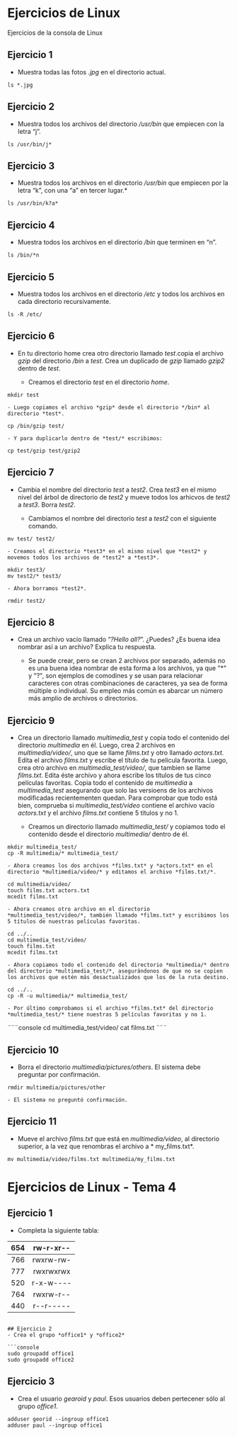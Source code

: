 # Ejercicios de Linux
Ejercicios de la consola de Linux

## Ejercicio 1
- Muestra todas las fotos *.jpg* en el directorio actual.



```console
ls *.jpg
```

## Ejercicio 2
- Muestra todos los archivos del directorio */usr/bin* que empiecen con la letra “j”.



```console
ls /usr/bin/j*
```

## Ejercicio 3
- Muestra todos los archivos en el directorio */usr/bin* que empiecen por la letra “k”, con una “a” en tercer lugar.*


```console
ls /usr/bin/k?a*
```

## Ejercicio 4
- Muestra todos los archivos en el directorio */bin* que terminen en  “n”.



```console
ls /bin/*n
```

## Ejercicio 5
- Muestra todos los archivos en el directorio */etc* y todos los archivos en cada directorio recursivamente.



```console
ls -R /etc/
```

## Ejercicio 6
- En tu directorio home crea otro directorio llamado *test*.copia el archivo *gzip* del directorio */bin* a *test*. Crea un duplicado de *gzip* llamado *gzip2* dentro de *test*.

	- Creamos el directorio *test* en el directorio *home*.

```console
mkdir test
```

	- Luego copiamos el archivo *gzip* desde el directorio */bin* al directorio *test*.

```console
cp /bin/gzip test/
```

	- Y para duplicarlo dentro de *test/* escribimos:
	
```console
cp test/gzip test/gzip2
```

## Ejercicio 7
- Cambia el nombre del directorio *test* a *test2*. Crea *test3* en el mismo nivel del árbol de directorio de *test2* y mueve todos los arhicvos de *test2* a *test3*. Borra *test2*.

	- Cambiamos el nombre del directorio *test* a *test2* con el siguiente comando.

```console
mv test/ test2/
```

	- Creamos el directorio *test3* en el mismo nivel que *test2* y movemos todos los archivos de *test2* a *test3*.

```console
mkdir test3/
mv test2/* test3/
```

	- Ahora borramos *test2*.

```console
rmdir test2/
```

## Ejercicio 8
- Crea un archivo vacío llamado “*?Hello all?*”. ¿Puedes? ¿Es buena idea nombrar así a un archivo? Explica tu respuesta.

	- Se puede crear, pero se crean 2 archivos por separado, además no es una buena idea nombrar de esta forma a los archivos, ya que "*" y "?", son ejemplos de comodines y se usan para relacionar caracteres con otras combinaciones de caracteres, ya sea de forma múltiple o individual. Su empleo más común es abarcar un número más amplio de archivos o directorios.


## Ejercicio 9
- Crea un directorio llamado *multimedia_test* y copia todo el contenido del directorio *multimedia* en él. Luego, crea 2 archivos en *multimedia/video/*, uno que se llame *films.txt* y otro llamado *actors.txt*. Edita el archivo *films.txt* y escribe el título de tu película favorita. Luego, crea otro archivo en *multimedia_test/video/*, que tambien se llame *films.txt*. Edita éste archivo y ahora escribe los títulos de tus cinco películas favoritas. Copia todo el contenido de *multimedia* a *multimedia_test* asegurando que solo las versioens de los archivos modificadas recientementen quedan. Para comprobar que todo está bien, comprueba si *multimedia_test/video* contiene el archivo vacío *actors.txt* y el archivo *films.txt* contiene 5 títulos y no 1.

	- Creamos un directorio llamado *multimedia_test/* y copiamos todo el contenido desde el directorio *multimedia/* dentro de él.

```console
mkdir multimedia_test/
cp -R multimedia/* multimedia_test/
```

	- Ahora creamos los dos archivos *films.txt* y *actors.txt* en el directorio *multimedia/video/* y editamos el archivo *films.txt/*.

```console
cd multimedia/video/
touch films.txt actors.txt
mcedit films.txt
```

	- Ahora creamos otro archivo en el directorio *multimedia_test/video/*, también llamado *films.txt* y escribimos los 5 títulos de nuestras películas favoritas.

```console
cd ../..
cd multimedia_test/video/
touch films.txt
mcedit films.txt
```

	- Ahora copiamos todo el contenido del directorio *multimedia/* dentro del directorio *multimedia_test/*, asegurándonos de que no se copien los archivos que estén más desactualizados que los de la ruta destino.

```console
cd ../.. 
cp -R -u multimedia/* multimedia_test/
```

	- Por último comprobamos si el archivo *films.txt* del directorio *multimedia_test/* tiene nuestras 5 películas favoritas y no 1.
	
¨¨¨console
cd multimedia_test/video/
cat films.txt
¨¨¨

## Ejercicio 10
- Borra el directorio *multimedia/pictures/others*. El sistema debe preguntar por confirmación.



```console
rmdir multimedia/pictures/other
```

	- El sistema no preguntó confirmación.

## Ejercicio 11
- Mueve el archivo *films.txt* que está en *multimedia/video*, al directorio superior, a la vez que renombras el archivo a * my_films.txt*.



```console
mv multimedia/video/films.txt multimedia/my_films.txt
```


# Ejercicios de Linux - Tema 4

## Ejercicio 1
- Completa la siguiente tabla:

| 654 | rw-r-xr-- |
|:-----:|:-----------:|
| 766 | rwxrw-rw- |
| 777 | rwxrwxrwx |
| 520 | r-x-w---- |
| 764 | rwxrw-r-- |
| 440 | r--r----- |

```

## Ejercicio 2
- Crea el grupo *office1* y *office2*

```console
sudo groupadd office1
sudo groupadd office2
```

## Ejercicio 3
- Crea el usuario *gearoid* y *paul*. Esos usuarios deben pertecener sólo al grupo *office1*.

```console
adduser georid --ingroup office1
adduser paul --ingroup office1
```


